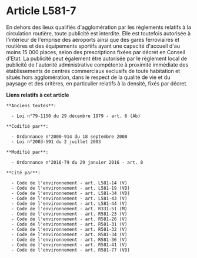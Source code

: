 # Article L581-7

En dehors des lieux qualifiés d'agglomération par les règlements relatifs à la circulation routière, toute publicité est
interdite. Elle est toutefois autorisée à l'intérieur de l'emprise des aéroports ainsi que des gares ferroviaires et
routières et des équipements sportifs ayant une capacité d'accueil d'au moins 15 000 places, selon des prescriptions fixées
par décret en Conseil d'Etat. La publicité peut également être autorisée par le règlement local de publicité de l'autorité
administrative compétente à proximité immédiate des établissements de centres commerciaux exclusifs de toute habitation et
situés hors agglomération, dans le respect de la qualité de vie et du paysage et des critères, en particulier relatifs à la
densité, fixés par décret.

**Liens relatifs à cet article**

	**Anciens textes**:

	  - Loi n°79-1150 du 29 décembre 1979 - art. 6 (Ab)

	**Codifié par**:

	  - Ordonnance n°2000-914 du 18 septembre 2000
	  - Loi n°2003-591 du 2 juillet 2003

	**Modifié par**:

	  - Ordonnance n°2016-79 du 29 janvier 2016 - art. 8

	**Cité par**:

	  - Code de l'environnement - art. L581-14 (V)
	  - Code de l'environnement - art. L581-19 (VD)
	  - Code de l'environnement - art. L581-34 (VD)
	  - Code de l'environnement - art. L581-43 (V)
	  - Code de l'environnement - art. L581-44 (V)
	  - Code de l'environnement - art. R331-51 (M)
	  - Code de l'environnement - art. R581-23 (V)
	  - Code de l'environnement - art. R581-26 (V)
	  - Code de l'environnement - art. R581-31 (V)
	  - Code de l'environnement - art. R581-32 (V)
	  - Code de l'environnement - art. R581-34 (V)
	  - Code de l'environnement - art. R581-36 (V)
	  - Code de l'environnement - art. R581-41 (V)
	  - Code de l'environnement - art. R581-77 (VD)
